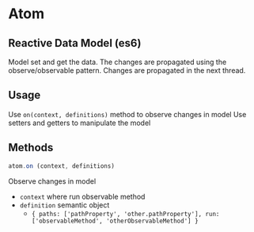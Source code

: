 # Atom

## Reactive Data Model (es6)

Model set and get the data. The changes are propagated using the observe/observable pattern.
Changes are propagated in the next thread.

## Usage

Use `on(context, definitions)` method to observe changes in model
Use setters and getters to manipulate the model

## Methods

```javascript
atom.on (context, definitions)
```

Observe changes in model

- `context` where run observable method
- `definition` semantic object
  -  `{ paths: ['pathProperty', 'other.pathProperty'], run: ['observableMethod', 'otherObservableMethod'] }`

